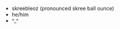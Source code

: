 - skreebleoz (pronounced skree ball ounce)
- he/him
- ^_^

<!---
skreebleoz/skreebleoz is a ✨ special ✨ repository because its `README.md` (this file) appears on your GitHub profile.
You can click the Preview link to take a look at your changes.
--->
